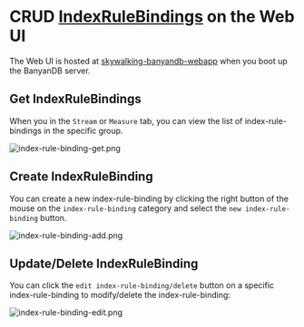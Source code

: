 # CRUD [IndexRuleBindings](../../../concept/data-model.md#indexrule--indexrulebinding) on the Web UI
The Web UI is hosted at [skywalking-banyandb-webapp](http://localhost:17913/) when you boot up the BanyanDB server.

## Get IndexRuleBindings
When you in the `Stream` or `Measure` tab, you can view the list of index-rule-bindings in the specific group.

![index-rule-binding-get.png](https://skywalking.apache.org/doc-graph/banyandb/v0.7.0/web-ui/index-rule-binding-get.png)

## Create IndexRuleBinding
You can create a new index-rule-binding by clicking the right button of the mouse on the `index-rule-binding` category and select the `new index-rule-binding` button.

![index-rule-binding-add.png](https://skywalking.apache.org/doc-graph/banyandb/v0.7.0/web-ui/index-rule-binding-add.png)

## Update/Delete IndexRuleBinding
You can click the `edit index-rule-binding/delete` button on a specific index-rule-binding to modify/delete the index-rule-binding:

![index-rule-binding-edit.png](https://skywalking.apache.org/doc-graph/banyandb/v0.7.0/web-ui/index-rule-binding-edit.png)